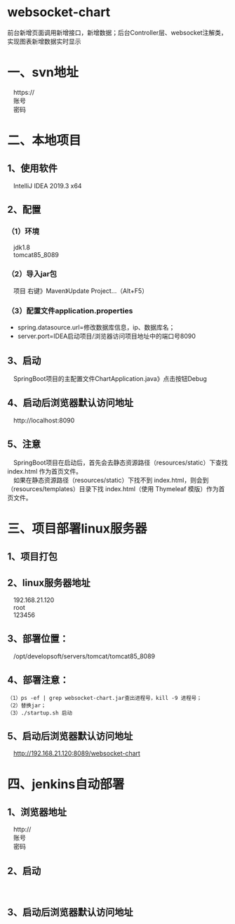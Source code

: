 # websocket-chart
前台新增页面调用新增接口，新增数据；后台Controller层、websocket注解类，实现图表新增数据实时显示

# 一、svn地址
&emsp;https://
<br/>&emsp;账号
<br/>&emsp;密码
# 二、本地项目
## 1、使用软件
&emsp;IntelliJ IDEA 2019.3 x64
## 2、配置
### （1）环境
&emsp;jdk1.8
<br/>&emsp;tomcat85_8089
### （2）导入jar包
&emsp;项目 右键》Maven》Update Project...（Alt+F5）
### （3）配置文件application.properties
* spring.datasource.url=修改数据库信息，ip、数据库名；
* server.port=IDEA启动项目/浏览器访问项目地址中的端口号8090
## 3、启动
&emsp;SpringBoot项目的主配置文件ChartApplication.java》点击按钮Debug
## 4、启动后浏览器默认访问地址
&emsp;http://localhost:8090
## 5、注意
&emsp;SpringBoot项目在启动后，首先会去静态资源路径（resources/static）下查找 index.html 作为首页文件。
<br/>&emsp;如果在静态资源路径（resources/static）下找不到 index.html，则会到（resources/templates）目录下找 index.html（使用 Thymeleaf 模版）作为首页文件。
# 三、项目部署linux服务器
## 1、项目打包
## 2、linux服务器地址
&emsp;192.168.21.120
<br/>&emsp;root
<br/>&emsp;123456
## 3、部署位置：
&emsp;/opt/developsoft/servers/tomcat/tomcat85_8089
## 4、部署注意：
	（1）ps -ef | grep websocket-chart.jar查出进程号，kill -9 进程号；
	（2）替换jar；
	（3）./startup.sh 启动
## 5、启动后浏览器默认访问地址
&emsp;http://192.168.21.120:8089/websocket-chart
# 四、jenkins自动部署
## 1、浏览器地址
&emsp;http://
<br/>&emsp;账号
<br/>&emsp;密码
## 2、启动
&emsp; 
## 3、启动后浏览器默认访问地址
&emsp;